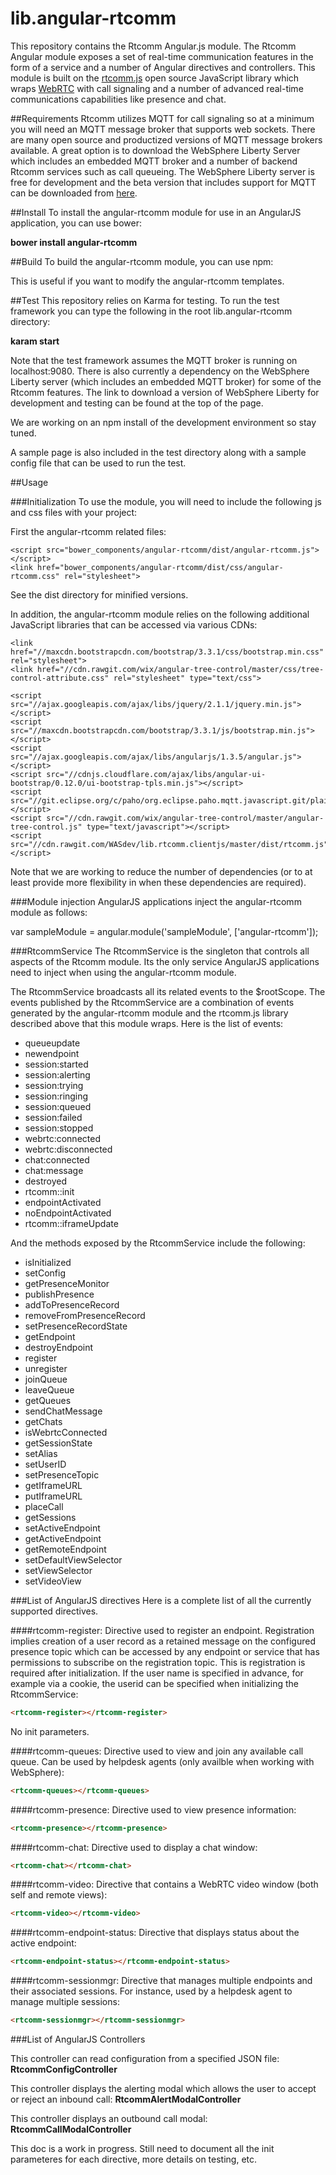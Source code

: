 lib.angular-rtcomm
==================
This repository contains the Rtcomm Angular.js module. The Rtcomm Angular module exposes a set of real-time communication features in the form of a service and a number of Angular directives and controllers. 
This module is built on the [rtcomm.js](https://github.com/WASdev/lib.rtcomm.clientjs) open source JavaScript library which wraps [WebRTC](http://www.webrtc.org/) with call 
signaling and a number of advanced real-time communications capabilities like presence and chat.

##Requirements
Rtcomm utilizes MQTT for call signaling so at a minimum you will need an MQTT message broker that supports web sockets. There are many open source and productized versions of MQTT message brokers available. A great option is to download the WebSphere Liberty Server which includes an embedded MQTT broker and a number of backend Rtcomm services such as call queueing. The WebSphere Liberty server is free for development and the beta version that includes support for MQTT can be downloaded from [here](https://developer.ibm.com/wasdev/downloads/liberty-profile-beta/).

##Install
To install the angular-rtcomm module for use in an AngularJS application, you can use bower:

**bower install angular-rtcomm**

##Build
To build the angular-rtcomm module, you can use npm:

This is useful if you want to modify the angular-rtcomm templates.

##Test
This repository relies on Karma for testing. To run the test framework you can type the following in the root lib.angular-rtcomm directory:

**karam start**

Note that the test framework assumes the MQTT broker is running on localhost:9080. There is also currently a dependency on the WebSphere Liberty server (which includes an embedded MQTT broker) for some of the Rtcomm features. The link to download a version of WebSphere Liberty for development and testing can be found at the top of the page. 

We are working on an npm install of the development environment so stay tuned.

A sample page is also included in the test directory along with a sample config file that can be used to run the test. 

##Usage

###Initialization
To use the module, you will need to include the following js and css files with your project:

First the angular-rtcomm related files:

	<script	src="bower_components/angular-rtcomm/dist/angular-rtcomm.js"></script>
	<link href="bower_components/angular-rtcomm/dist/css/angular-rtcomm.css" rel="stylesheet">
	
See the dist directory for minified versions.
	
In addition, the angular-rtcomm module relies on the following additional JavaScript libraries that can be accessed via various CDNs:

	<link href="//maxcdn.bootstrapcdn.com/bootstrap/3.3.1/css/bootstrap.min.css" rel="stylesheet">
	<link href="//cdn.rawgit.com/wix/angular-tree-control/master/css/tree-control-attribute.css" rel="stylesheet" type="text/css">
	
	<script src="//ajax.googleapis.com/ajax/libs/jquery/2.1.1/jquery.min.js"></script>
	<script	src="//maxcdn.bootstrapcdn.com/bootstrap/3.3.1/js/bootstrap.min.js"></script>
	<script src="//ajax.googleapis.com/ajax/libs/angularjs/1.3.5/angular.js"></script>
	<script	src="//cdnjs.cloudflare.com/ajax/libs/angular-ui-bootstrap/0.12.0/ui-bootstrap-tpls.min.js"></script>
	<script	src="//git.eclipse.org/c/paho/org.eclipse.paho.mqtt.javascript.git/plain/src/mqttws31.js"></script>
	<script src="//cdn.rawgit.com/wix/angular-tree-control/master/angular-tree-control.js" type="text/javascript"></script>
	<script	src="//cdn.rawgit.com/WASdev/lib.rtcomm.clientjs/master/dist/rtcomm.js"></script>

Note that we are working to reduce the number of dependencies (or to at least provide more flexibility in when these dependencies are required).	


###Module injection
AngularJS applications inject the angular-rtcomm module as follows:

var sampleModule = angular.module('sampleModule', ['angular-rtcomm']);

###RtcommService
The RtcommService is the singleton that controls all aspects of the Rtcomm module. Its the only service AngularJS applications need to inject when using the angular-rtcomm module. 

The RtcommService broadcasts all its related events to the $rootScope. The events published by the RtcommService are a combination of events generated by the angular-rtcomm module and the rtcomm.js library described above that this module wraps. Here is the list of events:

* queueupdate
* newendpoint
* session:started
* session:alerting
* session:trying
* session:ringing
* session:queued
* session:failed
* session:stopped
* webrtc:connected
* webrtc:disconnected
* chat:connected
* chat:message
* destroyed
* rtcomm::init
* endpointActivated
* noEndpointActivated
* rtcomm::iframeUpdate

And the methods exposed by the RtcommService include the following:

* isInitialized 
* setConfig
* getPresenceMonitor    
* publishPresence
* addToPresenceRecord
* removeFromPresenceRecord
* setPresenceRecordState
* getEndpoint 
* destroyEndpoint
* register
* unregister 
* joinQueue
* leaveQueue
* getQueues
* sendChatMessage	
* getChats
* isWebrtcConnected
* getSessionState
* setAlias
* setUserID
* setPresenceTopic
* getIframeURL
* putIframeURL
* placeCall
* getSessions
* setActiveEndpoint
* getActiveEndpoint
* getRemoteEndpoint
* setDefaultViewSelector
* setViewSelector
* setVideoView


###List of AngularJS directives
Here is a complete list of all the currently supported directives.

####rtcomm-register:
Directive used to register an endpoint. Registration implies creation of a user record as a retained message on the configured presence topic which can be accessed by any endpoint or service that has permissions to subscribe on the registration topic. This is registration is required after initialization. If the user name is specified in advance, for example via a cookie, the userid can be specified when initializing the RtcommService: 
```html
<rtcomm-register></rtcomm-register>
```
No init parameters.

####rtcomm-queues:
Directive used to view and join any available call queue. Can be used by helpdesk agents (only availble when working with WebSphere): 
```html
<rtcomm-queues></rtcomm-queues>
```

####rtcomm-presence:
Directive used to view presence information: 
```html
<rtcomm-presence></rtcomm-presence>
```

####rtcomm-chat:
Directive used to display a chat window: 
```html
<rtcomm-chat></rtcomm-chat>
```

####rtcomm-video:
Directive that contains a WebRTC video window (both self and remote views): 
```html
<rtcomm-video></rtcomm-video>
```

####rtcomm-endpoint-status:
Directive that displays status about the active endpoint: 
```html
<rtcomm-endpoint-status></rtcomm-endpoint-status>
```

####rtcomm-sessionmgr:
Directive that manages multiple endpoints and their associated sessions. For instance, used by a helpdesk agent to manage multiple sessions: 
```html
<rtcomm-sessionmgr></rtcomm-sessionmgr>
```

###List of AngularJS Controllers

This controller can read configuration from a specified JSON file:
**RtcommConfigController**

This controller displays the alerting modal which allows the user to accept or reject an inbound call:
**RtcommAlertModalController**

This controller displays an outbound call modal:
**RtcommCallModalController** 

This doc is a work in progress. Still need to document all the init parameteres for each directive, more details on testing, etc.

